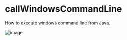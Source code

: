 # callWindowsCommandLine
How to execute windows command line from Java.

![image](https://user-images.githubusercontent.com/5441882/130453384-e209e125-8deb-4d72-b510-034d3872c97a.png)

